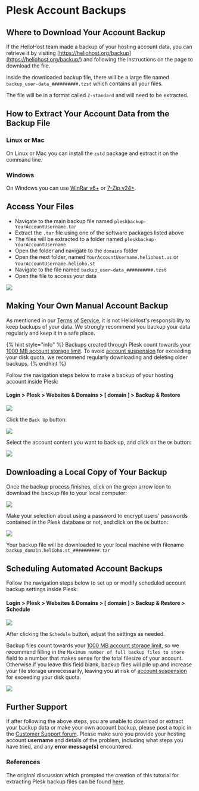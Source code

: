 # Plesk Account Backups

## Where to Download Your Account Backup

If the HelioHost team made a backup of your hosting account data, you can retrieve it by visiting [https://heliohost.org/backup](https://heliohost.org/backup/) and following the instructions on the page to download the file.

Inside the downloaded backup file, there will be a large file named `backup_user-data_##########.tzst` which contains all your files.  

The file will be in a format called `Z-standard` and will need to be extracted.

## How to Extract Your Account Data from the Backup File

### Linux or Mac

On Linux or Mac you can install the `zstd` package and extract it on the command line. 

### Windows 

On Windows you can use [WinRar v6+](https://www.win-rar.com/) or [7-Zip v24+](https://www.7-zip.org/).

## Access Your Files

* Navigate to the main backup file named `pleskbackup-YourAccountUsername.tar`
* Extract the `.tar` file using one of the software packages listed above
* The files will be extracted to a folder named `pleskbackup-YourAccountUsername`
* Open the folder and navigate to the `domains` folder
* Open the next folder, named `YourAccountUsername.heliohost.us` or `YourAccountUsername.helioho.st`
* Navigate to the file named `backup_user-data_##########.tzst` 
* Open the file to access your data

![](../../.gitbook/assets/extract-plesk-backup-file.png)

## Making Your Own Manual Account Backup

As mentioned in our [Terms of Service](../../hosting/terms.md), it is not HelioHost's responsibility to keep backups of your data. We strongly recommend you backup your data regularly and keep it in a safe place.

{% hint style="info" %}
Backups created through Plesk count towards your [1000 MB account storage limit](../../features/storage.md). To avoid [account suspension](../../accounts/suspension-policy.md) for exceeding your disk quota, we recommend regularly downloading and deleting older backups.
{% endhint %}

Follow the navigation steps below to make a backup of your hosting account inside Plesk:

#### Login > Plesk > Websites & Domains > [ domain ] > Backup & Restore

![](../../.gitbook/assets/plesk-make-account-backup.png)

Click the `Back Up` button:

![](../../.gitbook/assets/plesk-make-account-backup-2.png)

Select the account content you want to back up, and click on the `OK` button:

![](../../.gitbook/assets/plesk-select-backup-content.png)

## Downloading a Local Copy of Your Backup

Once the backup process finishes, click on the green arrow icon to download the backup file to your local computer:

![](../../.gitbook/assets/plesk-download-backup-file.png)

Make your selection about using a password to encrypt users' passwords contained in the Plesk database or not, and click on the `OK` button:

![](../../.gitbook/assets/plesk-download-backup-file-2.png)

Your backup file will be downloaded to your local machine with filename `backup_domain.helioho.st_##########.tar`

## Scheduling Automated Account Backups

Follow the navigation steps below to set up or modify scheduled account backup settings inside Plesk:

#### Login > Plesk > Websites & Domains > [ domain ] > Backup & Restore > Schedule

![](../../.gitbook/assets/plesk-schedule-account-backup.png)

After clicking the `Schedule` button, adjust the settings as needed.

Backup files count towards your [1000 MB account storage limit](../../features/storage.md), so we recommend filling in the `Maximum number of full backup files to store` field to a number that makes sense for the total filesize of your account. Otherwise if you leave this field blank, backup files will pile up and increase your file storage unnecessarily, leaving you at risk of [account suspension](../../accounts/suspension-policy.md) for exceeding your disk quota.

![](../../.gitbook/assets/plesk-max-number-of-backups.png)

## Further Support

If after following the above steps, you are unable to download or extract your backup data or make your own account backup, please post a topic in the [Customer Support forum](https://helionet.org/index/forum/45-customer-service/?do=add). Please make sure you provide your hosting account **username** and details of the problem, including what steps you have tried, and any **error message(s)** encountered.

### References

The original discussion which prompted the creation of this tutorial for extracting Plesk backup files can be found [here](https://helionet.org/index/topic/58777-solved-suspended-account/#comment-260423).